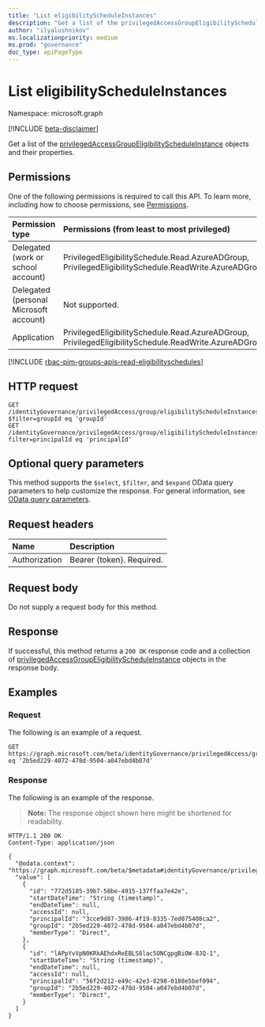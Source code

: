 ```yaml
---
title: "List eligibilityScheduleInstances"
description: "Get a list of the privilegedAccessGroupEligibilityScheduleInstance objects and their properties."
author: "ilyalushnikov"
ms.localizationpriority: medium
ms.prod: "governance"
doc_type: apiPageType
---
```


# List eligibilityScheduleInstances
Namespace: microsoft.graph

[!INCLUDE [beta-disclaimer](../../includes/beta-disclaimer.md)]

Get a list of the [privilegedAccessGroupEligibilityScheduleInstance](../resources/privilegedaccessgroupeligibilityscheduleinstance.md) objects and their properties.

## Permissions
One of the following permissions is required to call this API. To learn more, including how to choose permissions, see [Permissions](/graph/permissions-reference).

|Permission type|Permissions (from least to most privileged)|
|:---|:---|
|Delegated (work or school account)|PrivilegedEligibilitySchedule.Read.AzureADGroup, PrivilegedEligibilitySchedule.ReadWrite.AzureADGroup|
|Delegated (personal Microsoft account)|Not supported.|
|Application|PrivilegedEligibilitySchedule.Read.AzureADGroup, PrivilegedEligibilitySchedule.ReadWrite.AzureADGroup|

[!INCLUDE [rbac-pim-groups-apis-read-eligibilityschedules](../includes/rbac-for-apis/rbac-pim-groups-apis-read-eligibilityschedules.md)]

## HTTP request

<!-- {
  "blockType": "ignored"
}
-->
``` http
GET /identityGovernance/privilegedAccess/group/eligibilityScheduleInstances?$filter=groupId eq 'groupId'
GET /identityGovernance/privilegedAccess/group/eligibilityScheduleInstances?filter=principalId eq 'principalId'
```

## Optional query parameters
This method supports the `$select`, `$filter`, and `$expand` OData query parameters to help customize the response. For general information, see [OData query parameters](/graph/query-parameters).

## Request headers
|Name|Description|
|:---|:---|
|Authorization|Bearer {token}. Required.|

## Request body
Do not supply a request body for this method.

## Response

If successful, this method returns a `200 OK` response code and a collection of [privilegedAccessGroupEligibilityScheduleInstance](../resources/privilegedaccessgroupeligibilityscheduleinstance.md) objects in the response body.

## Examples

### Request
The following is an example of a request.
<!-- {
  "blockType": "request",
  "name": "list_privilegedaccessgroupeligibilityscheduleinstance"
}
-->
``` http
GET https://graph.microsoft.com/beta/identityGovernance/privilegedAccess/group/eligibilityScheduleInstances$filter=groupId eq '2b5ed229-4072-478d-9504-a047ebd4b07d'
```


### Response
The following is an example of the response.
>**Note:** The response object shown here might be shortened for readability.
<!-- {
  "blockType": "response",
  "truncated": true,
  "@odata.type": "Collection(microsoft.graph.privilegedAccessGroupEligibilityScheduleInstance)"
}
-->
``` http
HTTP/1.1 200 OK
Content-Type: application/json

{
  "@odata.context": "https://graph.microsoft.com/beta/$metadata#identityGovernance/privilegedAccess/group/eligibilityScheduleInstances/$entity",
  "value": [
    {
      "id": "772d5185-39b7-58be-4915-137ffaa7e42e",
      "startDateTime": "String (timestamp)",
      "endDateTime": null,
      "accessId": null,
      "principalId": "3cce9d87-3986-4f19-8335-7ed075408ca2",
      "groupId": "2b5ed229-4072-478d-9504-a047ebd4b07d",
      "memberType": "Direct",
    },
    {
      "id": "lAPpYvVpN0KRkAEhdxReEBLS8lac5ONCgpgBiOW-8JQ-1",
      "startDateTime": "String (timestamp)",
      "endDateTime": null,
      "accessId": null,
      "principalId": "56f2d212-e49c-42e3-8298-0188e5bef094",
      "groupId": "2b5ed229-4072-478d-9504-a047ebd4b07d",
      "memberType": "Direct",
    }
  ]
}
```


